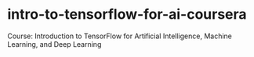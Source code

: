 # intro-to-tensorflow-for-ai-coursera
Course: Introduction to TensorFlow for Artificial Intelligence, Machine Learning, and Deep Learning
